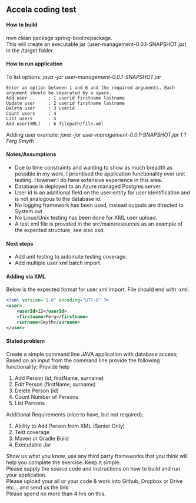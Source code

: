 ## Accela coding test
#### How to build
mvn clean package spring-boot:repackage.  
This will create an executable jar (user-management-0.0.1-SNAPSHOT.jar) in the /target folder.
#### How to run application
To list options: _java -jar user-management-0.0.1-SNAPSHOT.jar_
```
Enter an option between 1 and 6 and the required arguments. Each argument should be separated by a space.
Add user        : 1 userid firstname lastname
Update user     : 2 userid firstname lastname
Delete user     : 3 userid
Count users     : 4
List users      : 5
Add user(XML)   : 6 filepath/file.xml
```
Adding user example: _java -jar user-management-0.0.1-SNAPSHOT.jar 1 1 Ferg Smyth_

#### Notes/Assumptions
* Due to time constraints and wanting to show as much breadth as possible in my work, I prioritised the application functionality over unit testing. However I do have extensive experience in this area.
* Database is deployed to an Azure managed Postgres server.
* User id is an additional field on the user entity for user identification and is not analogous to the database id.
* No logging framework has been used, instead outputs are directed to System.out.
* No Linux/Unix testing has been done for XML user upload.
* A test xml file is provided in the src/main/resources as an example of the expected structure, see also xsd.
#### Next steps
* Add unit testing to automate testing coverage.
* Add multiple user xml batch import.
#### Adding via XML
Below is the expected format for user xml import.
File should end with .xml.
```xml
<?xml version="1.0" encoding="UTF-8" ?>
<user>
    <userId>12</userId>
    <firstname>Ferg</firstname>
    <surname>Smyth</surname>
</user>
```
#### Stated problem
Create a simple command line JAVA application with database access;
Based on an input from the command line provide the following functionality;
Provide help

1. Add Person (id, firstName, surname)
2. Edit Person (firstName, surname)
3. Delete Person (id)
4. Count Number of Persons
5. List Persons

Additional Requirements (nice to have, but not required);

1. Ability to Add Person from XML (Senior Only)
2. Test coverage
3. Maven or Gradle Build
4. Executable Jar

Show us what you know, use any third party frameworks that you think will help you complete the exercise. Keep it simple.  
Please supply the source code and instructions on how to build and run your application.  
Please upload your all or your code & work into Github, Dropbox or Drive etc... and send us the link.  
Please spend no more than 4 hrs on this.

